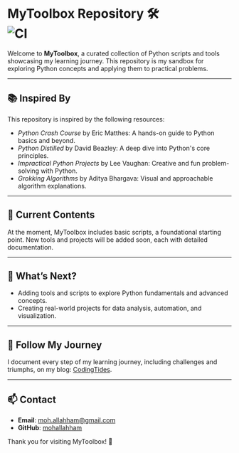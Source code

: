 # MyToolbox Repository 🛠️ <br>![CI](https://github.com/mohallahham/mytoolbox/actions/workflows/ci.yml/badge.svg)<br>

Welcome to **MyToolbox**, a curated collection of Python scripts and tools showcasing my learning journey. This repository is my sandbox for exploring Python concepts and applying them to practical problems.

---

## 📚 Inspired By

This repository is inspired by the following resources:

- _Python Crash Course_ by Eric Matthes: A hands-on guide to Python basics and beyond.
- _Python Distilled_ by David Beazley: A deep dive into Python's core principles.
- _Impractical Python Projects_ by Lee Vaughan: Creative and fun problem-solving with Python.
- _Grokking Algorithms_ by Aditya Bhargava: Visual and approachable algorithm explanations.

---

## 🚧 Current Contents

At the moment, MyToolbox includes basic scripts, a foundational starting point. New tools and projects will be added soon, each with detailed documentation.

---

## 🚀 What’s Next?

- Adding tools and scripts to explore Python fundamentals and advanced concepts.
- Creating real-world projects for data analysis, automation, and visualization.

---

## 📝 Follow My Journey

I document every step of my learning journey, including challenges and triumphs, on my blog: [CodingTides](https://codingtides.com).

---

## 📫 Contact

- **Email**: [moh.allahham@gmail.com](mailto:moh.allahham@gmail.com)
- **GitHub**: [mohallahham](https://github.com/mohallahham)

Thank you for visiting MyToolbox! 🌟
